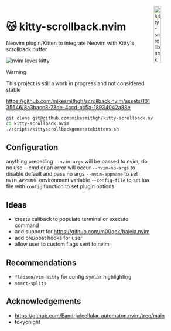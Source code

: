 <img src="https://github.com/mikesmithgh/kitty-scrollback.nvim/assets/10135646/a7357844-e0e4-4053-8c77-6d129528504f" alt="kitty-scrollback" style="width: 20%" align="right" />

# 😽 kitty-scrollback.nvim
Neovim plugin/Kitten to integrate Neovim with Kitty's scrollback buffer

![nvim loves kitty](https://img.shields.io/static/v1?style=fl&label=%E2%9D%A4%EF%B8%8F&message=%F0%9F%90%B1&logo=neovim&labelColor=282828&logoColor=8faa80&color=282828)
> [!WARNING]  
> This project is still a work in progress and not considered stable


https://github.com/mikesmithgh/scrollback.nvim/assets/10135646/8a3bacc8-73de-4ccd-ac5a-18934042a88e


```sh
git clone git@github.com:mikesmithgh/kitty-scrollback.nvim.git
cd kitty-scrollback.nvim
./scripts/kittyscrollbackgeneratekittens.sh
```

## Configuration
anything preceding `--nvim-args` will be passed to nvim, do no use --cmd or an error will occur
`--nvim-no-args` to disable default and pass no args
`--nvim-appname` to set `NVIM_APPNAME` environment variable
`--config-file` to set lua file with `config` function to set plugin options

## Ideas
- create callback to populate terminal or execute command
- add support for https://github.com/m00qek/baleia.nvim
- add pre/post hooks for user
- allow user to custom flags sent to nvim 

## Recommendations
-  `fladson/vim-kitty` for config syntax highlighting
- `smart-splits`

## Acknowledgements
- https://github.com/Eandrju/cellular-automaton.nvim/tree/main
- tokyonight

